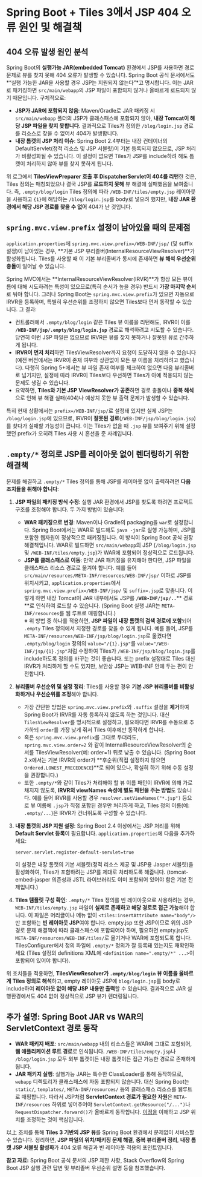 # Spring Boot + Tiles 3에서 JSP 404 오류 원인 및 해결책

## 404 오류 발생 원인 분석

Spring Boot의 **실행가능 JAR(embedded Tomcat)** 환경에서 JSP를 사용하면 경로 문제로 뷰를 찾지 못해 404 오류가 발생할 수 있습니다. Spring Boot 공식 문서에서도 \*“실행 가능한 JAR을 사용할 경우 JSP는 지원되지 않는다”\*고 명시합니다. 이는 JAR로 패키징하면 `src/main/webapp`의 JSP 파일이 포함되지 않거나 올바르게 로드되지 않기 때문입니다. 구체적으로:

- **JSP가 JAR에 포함되지 않음**: Maven/Gradle로 JAR 패키징 시 `src/main/webapp` 폴더의 JSP가 클래스패스에 포함되지 않아, **내장 Tomcat이 해당 JSP 파일을 찾지 못합니다**. 결과적으로 Tiles가 정의한 `/blog/login.jsp` 경로를 리소스로 찾을 수 없어서 404가 발생합니다.
- **내장 톰캣의 JSP 처리 이슈**: Spring Boot 2.4부터는 내장 컨테이너의 DefaultServlet(정적 리소스 및 JSP 서블릿)이 기본 등록되지 않으므로, JSP 처리가 비활성화될 수 있습니다. 이 설정이 없으면 Tiles가 JSP를 include하려 해도 톰캣이 처리하지 않아 뷰를 찾지 못하게 됩니다.

위 로그에서 **TilesViewPreparer 호출 후 DispatcherServlet이 404를 리턴**한 것은, Tiles 정의는 매칭되었으나 결국 JSP를 **로드하지 못해** 뷰 해결에 실패했음을 보여줍니다. 즉, `.empty/blog/login` Tiles 정의에 따라 `/WEB-INF/tiles/empty.jsp` 레이아웃을 사용하고 `{1}`에 해당하는 `/blog/login.jsp`를 body로 넣으려 했지만, **내장 JAR 환경에서 해당 JSP 경로를 찾을 수 없어** 404가 난 것입니다.

## `spring.mvc.view.prefix` 설정이 남아있을 때의 문제점

`application.properties`에 `spring.mvc.view.prefix=/WEB-INF/jsp/` (및 suffix 설정)이 남아있는 경우, \*\*기본 JSP 뷰리졸버(InternalResourceViewResolver)\*\*가 활성화됩니다. Tiles를 사용할 때 이 기본 뷰리졸버가 동시에 존재하면 **뷰 해석 우선순위 충돌**이 일어날 수 있습니다.

Spring MVC에서는 \*\*InternalResourceViewResolver(IRVR)\*\*가 항상 모든 뷰이름에 대해 시도하려는 특성이 있으므로(특히 순서가 높을 경우) 반드시 **가장 마지막 순서**로 둬야 합니다. 그러나 Spring Boot는 `spring.mvc.view.prefix`가 있으면 자동으로 IRVR을 등록하며, 특별히 우선순위를 조정하지 않으면 Tiles보다 먼저 동작할 수 있습니다. 그 결과:

- 컨트롤러에서 `.empty/blog/login` 같은 Tiles 뷰 이름을 리턴해도, IRVR이 이를 **`/WEB-INF/jsp/.empty/blog/login.jsp`** 경로로 해석하려고 시도할 수 있습니다. 당연히 이런 JSP 파일은 없으므로 IRVR은 뷰를 찾지 못하거나 잘못된 뷰로 간주하게 됩니다.
- **IRVR이 먼저 처리**하면 TilesViewResolver까지 요청이 도달하지 않을 수 있습니다 (예전 버전에서는 IRVR이 존재 여부와 상관없이 모든 뷰 이름을 처리하려고 했습니다). 다행히 Spring 5+에서는 뷰 파일 존재 여부를 체크하여 없으면 다음 뷰리졸버로 넘기지만, 설정에 따라 IRVR이 Tiles보다 우선하면 Tiles가 아예 적용되지 않는 문제도 생길 수 있습니다.
- 요약하면, **Tiles와 기본 JSP ViewResolver가 공존**하면 경로 충돌이나 **중복 해석**으로 인해 뷰 해결 실패(404)나 예상치 못한 뷰 출력 문제가 발생할 수 있습니다.

특히 현재 상황에서는 `prefix=/WEB-INF/jsp/`로 설정돼 있지만 실제 JSP는 `/blog/login.jsp`에 있으므로, IRVR이 **잘못된 경로**(`/WEB-INF/jsp/blog/login.jsp`)를 찾다가 실패할 가능성이 큽니다. 이는 Tiles가 없을 때 `.jsp` 뷰를 보여주기 위해 설정했던 prefix가 오히려 Tiles 사용 시 혼선을 준 사례입니다.

## `.empty/*` 정의로 JSP를 레이아웃 없이 렌더링하기 위한 해결책

문제를 해결하고 `.empty/*` Tiles 정의를 통해 JSP를 레이아웃 없이 출력하려면 **다음 조치들을 취해야 합니다**:

1. **JSP 파일의 패키징 방식 수정**: 실행 JAR 환경에서 JSP를 찾도록 하려면 프로젝트 구조를 조정해야 합니다. 두 가지 방법이 있습니다:

   - **WAR 패키징으로 변경**: Maven이나 Gradle의 packaging을 `war`로 설정합니다. Spring Boot에서는 WAR로 빌드해도 `java -jar`로 실행 가능하며, JSP를 포함한 웹자원이 정상적으로 패키징됩니다. 이 방식이 Spring Boot 공식 권장 해결책입니다. WAR로 빌드하면 `src/main/webapp`의 JSP (`/blog/login.jsp` 및 `/WEB-INF/tiles/empty.jsp`)가 WAR에 포함되어 정상적으로 로드됩니다.
   - **JSP를 클래스패스로 이동**: 만약 JAR 패키징을 유지해야 한다면, JSP 파일을 클래스패스 리소스 경로로 옮겨야 합니다. 예를 들어 `src/main/resources/META-INF/resources/WEB-INF/jsp/` 이하로 JSP를 위치시키고, `application.properties`에서 `spring.mvc.view.prefix=/WEB-INF/jsp/` 및 `suffix=.jsp`로 맞춥니다. 이렇게 하면 내장 Tomcat이 JAR 내부에서도 JSP를 **`/WEB-INF/jsp/..`**** 경로**로 인식하여 로드할 수 있습니다. (Spring Boot 실행 JAR는 `META-INF/resources`를 웹 루트로 매핑합니다.)\
     ※ 위 방법 중 하나를 적용하면, **JSP 파일이 내장 톰캣의 검색 경로에 포함**되어 `.empty` Tiles 정의에서 지정한 경로를 찾을 수 있게 됩니다. 예를 들어, JSP를 `META-INF/resources/WEB-INF/jsp/blog/login.jsp`로 옮겼다면 `.empty/blog/login` 정의의 `value="/{1}.jsp"`를 `value="/WEB-INF/jsp/{1}.jsp"`처럼 수정하여 Tiles가 `/WEB-INF/jsp/blog/login.jsp`를 include하도록 정의를 바꾸는 것이 좋습니다. 또는 prefix 설정대로 Tiles 대신 IRVR가 처리하게 할 수도 있지만, 보안상 JSP는 WEB-INF 안에 두는 편이 안전합니다.

2. **뷰리졸버 우선순위 및 설정 정리**: Tiles를 사용할 경우 **기본 JSP 뷰리졸버를 비활성화하거나 우선순위를 조정**해야 합니다.

   - 가장 간단한 방법은 `spring.mvc.view.prefix`와 `.suffix` 설정을 **제거**하여 Spring Boot가 IRVR를 자동 등록하지 않도록 하는 것입니다. 대신 `TilesViewResolver`를 명시적으로 설정하고, 필요하다면 IRVR를 수동으로 추가하되 `order`를 가장 낮게 줘서 Tiles 이후에만 동작하게 합니다.
   - 혹은 `spring.mvc.view.prefix`를 그대로 두더라도, `spring.mvc.view.order=2` 와 같이 InternalResourceViewResolver의 순서를 TilesViewResolver(예: order=1) 뒤로 낮출 수 있습니다. (Spring Boot 2.x에서는 기본 IRVR의 order가 \*\*후순위(직접 설정하지 않으면 `Ordered.LOWEST_PRECEDENCE`)\*\*로 되어 있으나, 확실히 하기 위해 수동 설정을 권장합니다.)
   - 또한 `.empty/*`와 같이 Tiles가 처리해야 할 뷰 이름 패턴이 IRVR에 의해 가로채지지 않도록, **IRVR의 viewNames 속성에 별도 패턴을 주는 방법**도 있습니다. 예를 들어 IRVR를 사용할 경우 `resolver.setViewNames("*.jsp")` 등으로 뷰 이름에 `.jsp`가 직접 포함된 경우만 처리하게 하고, Tiles 정의 이름(예: `.empty/...`)은 IRVR가 건너뛰도록 구성할 수 있습니다.

3. **내장 톰캣의 JSP 지원 설정**: Spring Boot 2.4 이상에서는 JSP 처리를 위해 **Default Servlet 등록**이 필요합니다. `application.properties`에 다음을 추가하세요:

   ```properties
   server.servlet.register-default-servlet=true
   ```

   이 설정은 내장 톰캣의 기본 서블릿(정적 리소스 제공 및 JSP용 Jasper 서블릿)을 활성화하여, Tiles가 포함하려는 JSP를 제대로 처리하도록 해줍니다. (tomcat-embed-jasper 의존성과 JSTL 라이브러리도 이미 포함되어 있어야 함은 기본 전제입니다.)

4. **Tiles 템플릿 구성 확인**: `.empty/*` Tiles 정의를 빈 레이아웃으로 사용하려는 경우, `WEB-INF/tiles/empty.jsp` 파일이 **실제로 존재하고 해당 경로로 접근 가능**해야 합니다. 이 파일은 머리글이나 메뉴 없이 `<tiles:insertAttribute name="body"/>`만 포함하는 **빈 레이아웃 JSP**여야 합니다. empty.jsp 또한 JSP이므로 위의 JSP 경로 문제 해결책에 따라 클래스패스에 포함되어야 하며, 필요하면 empty.jsp도 `META-INF/resources/WEB-INF/tiles/`로 옮기거나 WAR에 포함되도록 합니다. TilesConfigurer에서 정의 파일에 `.empty/*` 정의가 잘 등록돼 있는지도 재확인하세요 (Tiles 설정의 definitions XML에 `<definition name=".empty/*" ...>`이 포함되어 있어야 합니다).

위 조치들을 적용하면, **TilesViewResolver가 ****`.empty/blog/login`**** 뷰 이름을 올바르게 Tiles 정의로 해석**하고, empty 레이아웃 JSP에 `blog/login.jsp`를 body로 include하여 **레이아웃 없이 해당 JSP 내용만 출력**할 수 있습니다. 결과적으로 JAR 실행환경에서도 404 없이 정상적으로 JSP 뷰가 렌더링됩니다.

## 추가 설명: Spring Boot JAR vs WAR의 ServletContext 경로 동작

- **WAR 패키지 배포**: `src/main/webapp` 내의 리소스들은 WAR에 그대로 포함되어, **웹 애플리케이션 루트 경로**로 인식됩니다. `/WEB-INF/tiles/empty.jsp`나 `/blog/login.jsp` 모두 외부 톰캣이든 내장 톰캣이든 접근 가능한 경로로 존재하게 됩니다.
- **JAR 패키지 실행**: 실행가능 JAR는 특수한 ClassLoader를 통해 동작하므로, `webapp` 디렉토리가 클래스패스에 자동 포함되지 않습니다. 대신 Spring Boot는 `static/`, `templates/`, `META-INF/resources/` 등의 클래스패스 리소스를 웹루트로 매핑합니다. 따라서 JSP처럼 **ServletContext 경로가 필요한 자원**은 `META-INF/resources` 하위로 넣어주어야 `ServletContext.getResource("/...")`나 `RequestDispatcher.forward()`가 올바르게 동작합니다. [이점을](https://stackoverflow.com/questions/56537151/why-does-spring-boot-not-support-jsp-while-it-can-render-the-page-if-we-add-prop#:~:text=The%20main%20reason%20why%20springboot,as%20packaging%20it%20should%20work
) 이해하고 JSP 위치를 조정하는 것이 핵심입니다.


以上 조치를 통해 **Tiles 3 기반의 JSP 뷰**를 Spring Boot 환경에서 문제없이 서비스할 수 있습니다. 정리하면, **JSP 파일의 위치/패키징 문제 해결**, **중복 뷰리졸버 정리**, **내장 톰캣 JSP 서블릿 활성화**가 404 오류 해결과 빈 레이아웃 적용의 포인트입니다.

**참고 자료:** Spring Boot 공식 문서의 JSP 제한 사항, Stack Overflow의 Spring Boot JSP 실행 관련 답변 및 뷰리졸버 우선순위 설명 등을 참조했습니다.


